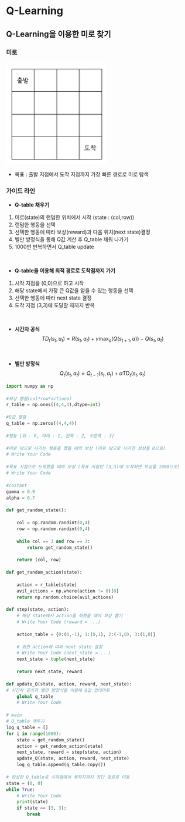 # Q-Learning

## **Q-Learning을 이용한 미로 찾기**

### **미로**
![maze_image](maze.png)
<br>
- 목표 : 출발 지점에서 도착 지점까지 가장 빠른 경로로 미로 탐색

### **가이드 라인**
+ **Q-table 채우기**
1) 미로(state)의 랜덤한 위치에서 시작 (state : (col,row))
2) 랜덤한 행동을 선택
3) 선택한 행동에 따라 보상(reward)과 다음 위치(next state)결정
4) 벨만 방정식을 통해 Q값 계산 후 Q_table 채워 나가기
5) 1000번 반복하면서 Q_table update  
<br>

 
+ **Q-table을 이용해 최적 경로로 도착점까지 가기**
1) 시작 지점을 (0,0)으로 하고 시작
2) 해당 state에서 가장 큰 Q값을 얻을 수 있는 행동을 선택
3) 선택한 행동에 따라 next state 결정
4) 도착 지점 (3,3)에 도달할 때까지 반복

<br>

+ **시간차 공식**
$$TD_t(s_t, a_t) = R(s_t, a_t) + \gamma \max_{a} (Q(s_{t+1}, a)) - Q(s_t, a_t)$$

<br>

+ **벨만 방정식**
$$Q_t(s_t, a_t) = Q_{t-1}(s_t, a_t) + \alpha \text{TD}_t(s_t, a_t)$$


```python
import numpy as np

#보상 행렬(col*row*actions)
r_table = np.ones((4,4,4),dtype=int)

#Q값 행렬
q_table = np.zeros((4,4,4))

#행동 [위 : 0, 아래 : 1, 왼쪽 : 2, 오른쪽 : 3]

#미로 밖으로 나가는 행동을 했을 때의 보상 (미로 밖으로 나가면 보상을 0으로)
# Write Your Code

#목표 지점으로 도착했을 때의 보상 (목표 지점인 (3,3)에 도착하면 보상을 1000으로)
# Write Your Code

#costant
gamma = 0.9
alpha = 0.7

def get_random_state():

    col = np.random.randint(0,4)
    row = np.random.randint(0,4)

    while col == 3 and row == 3:
        return get_random_state()
    
    return (col, row)

def get_random_action(state):
    
    action = r_table[state]
    avil_actions = np.where(action != 0)[0]
    return np.random.choice(avil_actions)

def step(state, action):
    # 해당 state에서 action을 취했을 때의 보상 뽑기
    # Write Your Code (reward = ...)

    action_table = {0:(0,-1), 1:(0,1), 2:(-1,0), 3:(1,0)}

    # 취한 action에 따라 next state 결정
    # Write Your Code (next_state = ...)
    next_state = tuple(next_state)

    return next_state, reward

def update_Q(state, action, reward, next_state):
# 시간차 공식과 벨만 방정식을 이용해 Q값 업데이트
    global q_table
    # Write Your Code

# main
# Q_table 채우기
log_q_table = []
for i in range(1000):
    state = get_random_state() 
    action = get_random_action(state)
    next_state, reward = step(state, action)
    update_Q(state, action, reward, next_state)
    log_q_table.append(q_table.copy())

# 완성한 Q_table로 시작점에서 목적지까지 최단 경로로 이동
state = (0, 0)
while True:
    # Write Your Code
    print(state)
    if state == (3, 3):
        break
```
